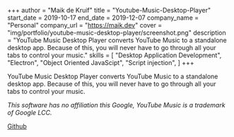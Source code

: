 +++
author = "Maik de Kruif"
title = "Youtube-Music-Desktop-Player"
start_date = 2019-10-17
end_date = 2019-12-07
company_name = "Personal"
company_url = "https://maik.dev"
cover = "img/portfolio/youtube-music-desktop-player/screenshot.png"
description = "YouTube Music Desktop Player converts YouTube Music to a standalone desktop app. Because of this, you will never have to go through all your tabs to control your music."
skills = [
    "Desktop Application Development",
    "Electron",
    "Object Oriented JavaScipt",
    "Script injection",
]
+++

YouTube Music Desktop Player converts YouTube Music to a standalone desktop app. Because of this, you will never have to go through all your tabs to control your music.

_This software has no affiliation this Google, YouTube Music is a trademark of Google LCC._

[Github](https://github.com/maikka39/Youtube-Music-Desktop-Player)
